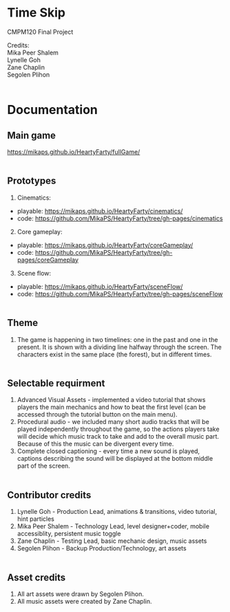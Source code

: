# Time Skip
CMPM120 Final Project

Credits: <br>
Mika Peer Shalem <br>
Lynelle Goh <br>
Zane Chaplin <br>
Segolen Plihon <br> <br>

# Documentation
## Main game
https://mikaps.github.io/HeartyFarty/fullGame/
<br> <br>

## Prototypes
1. Cinematics: <br>
- playable: https://mikaps.github.io/HeartyFarty/cinematics/
- code: https://github.com/MikaPS/HeartyFarty/tree/gh-pages/cinematics <br>

2. Core gameplay: <br>
- playable: https://mikaps.github.io/HeartyFarty/coreGameplay/
- code: https://github.com/MikaPS/HeartyFarty/tree/gh-pages/coreGameplay <br>

3. Scene flow: <br>
- playable: https://mikaps.github.io/HeartyFarty/sceneFlow/
- code: https://github.com/MikaPS/HeartyFarty/tree/gh-pages/sceneFlow <br><br>

## Theme
1. The game is happening in two timelines: one in the past and one in the present. It is shown with a dividing line halfway through the screen. The characters exist in the same place (the forest), but in different times. <br><br>

## Selectable requirment
1. Advanced Visual Assets - implemented a video tutorial that shows players the main mechanics and how to beat the first level (can be accessed through the tutorial button on the main menu). <br>
2. Procedural audio - we included many short audio tracks that will be played independently throughout the game, so the actions players take will decide which music track to take and add to the overall music part. Because of this the music can be divergent every time. <br>
3. Complete closed captioning - every time a new sound is played, captions describing the sound will be displayed at the bottom middle part of the screen. <br><br>

## Contributor credits
1. Lynelle Goh - Production Lead, animations & transitions, video tutorial, hint particles <br>
2. Mika Peer Shalem - Technology Lead, level designer+coder, mobile accessiblity, persistent music toggle <br>
3. Zane Chaplin - Testing Lead, basic mechanic design, music assets <br>
4. Segolen Plihon - Backup Production/Technology, art assets <br> <br>


## Asset credits
1. All art assets were drawn by Segolen Plihon.
2. All music assets were created by Zane Chaplin.